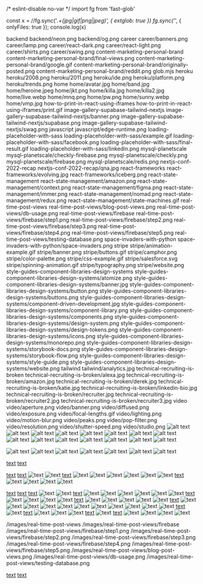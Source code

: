 /* eslint-disable no-var */
import fg from 'fast-glob'

const x = //fg.sync('*.+(jpg|gif|png|jpeg)', { extglob: true })
fg.sync('*', { onlyFiles: true }); 
console.log(x)

backend
backend/neon.png
backend/og.png
career
career/banners.png
career/lamp.png
career/react-dark.png
career/react-light.png
career/shirts.png
career/swing.png
content-marketing-personal-brand
content-marketing-personal-brand/final-views.png
content-marketing-personal-brand/google.gif
content-marketing-personal-brand/originally-posted.png
content-marketing-personal-brand/reddit.png
glob.mjs
heroku
heroku/2008.png
heroku/2011.png
heroku/ide.png
heroku/platform.png
heroku/trends.png
home
home/avatar.jpg
home/band.jpg
home/heroine.jpeg
home/jkt.png
home/killa.jpg
home/killa2.jpg
home/live.webp
home/mnq.png
home/pw.png
home/sunny.webp
home/vmp.jpg
how-to-print-in-react-using-iframes
how-to-print-in-react-using-iframes/print.gif
image-gallery-supabase-tailwind-nextjs
image-gallery-supabase-tailwind-nextjs/banner.png
image-gallery-supabase-tailwind-nextjs/supabase.png
image-gallery-supabase-tailwind-nextjs/swag.png
javascript
javascript/edge-runtime.png
loading-placeholder-with-sass
loading-placeholder-with-sass/example.gif
loading-placeholder-with-sass/facebook.png
loading-placeholder-with-sass/final-result.gif
loading-placeholder-with-sass/linkedin.png
mysql-planetscale
mysql-planetscale/checkly-firebase.png
mysql-planetscale/checkly.png
mysql-planetscale/firebase.png
mysql-planetscale/redis.png
nextjs-conf-2022-recap
nextjs-conf-2022-recap/qna.jpg
react-frameworks
react-frameworks/evolving.jpg
react-frameworks/iceberg.png
react-state-management
react-state-management/amazon.png
react-state-management/context.png
react-state-management/figma.png
react-state-management/immer.png
react-state-management/nomad.png
react-state-management/redux.png
react-state-management/state-machines.gif
real-time-post-views
real-time-post-views/blog-post-views.png
real-time-post-views/db-usage.png
real-time-post-views/firebase
real-time-post-views/firebase/step1.png
real-time-post-views/firebase/step2.png
real-time-post-views/firebase/step3.png
real-time-post-views/firebase/step4.png
real-time-post-views/firebase/step5.png
real-time-post-views/testing-database.png
space-invaders-with-python
space-invaders-with-python/space-invaders.png
stripe
stripe/animation-example.gif
stripe/banner.png
stripe/buttons.gif
stripe/camphor.png
stripe/color-palette.png
stripe/css-example.gif
stripe/salesforce.svg
stripe/spinning-animation.gif
stripe/typography.png
stripe/website.png
style-guides-component-libraries-design-systems
style-guides-component-libraries-design-systems/atomize.png
style-guides-component-libraries-design-systems/banner.jpg
style-guides-component-libraries-design-systems/button.png
style-guides-component-libraries-design-systems/buttons.png
style-guides-component-libraries-design-systems/component-driven-development.jpg
style-guides-component-libraries-design-systems/component-library.png
style-guides-component-libraries-design-systems/components.png
style-guides-component-libraries-design-systems/design-system.png
style-guides-component-libraries-design-systems/design-tokens.png
style-guides-component-libraries-design-systems/icons.png
style-guides-component-libraries-design-systems/monorepo.png
style-guides-component-libraries-design-systems/storybook-docs.png
style-guides-component-libraries-design-systems/storybook-flow.png
style-guides-component-libraries-design-systems/style-guide.png
style-guides-component-libraries-design-systems/website.png
tailwind 
tailwind/analytics.jpg
technical-recruiting-is-broken
technical-recruiting-is-broken/alexa.jpg
technical-recruiting-is-broken/amazon.jpg
technical-recruiting-is-broken/derek.jpg
technical-recruiting-is-broken/katie.jpg
technical-recruiting-is-broken/linkedin-bio.jpg
technical-recruiting-is-broken/recruiter.jpg
technical-recruiting-is-broken/recruiter2.jpg
technical-recruiting-is-broken/recruiter3.jpg
video
video/aperture.png
video/banner.png
video/diffused.png
video/exposure.png
video/focal-lengths.gif
video/lighting.png
video/motion-blur.png
video/peaks.png
video/pop-filter.png
video/resolution.png
video/shutter-speed.png
video/studio.png
![alt text](style-guides-component-libraries-design-systems/atomize.png) ![alt text](style-guides-component-libraries-design-systems/banner.jpg) ![alt text](style-guides-component-libraries-design-systems/button.png) ![alt text](style-guides-component-libraries-design-systems/buttons.png) ![alt text](style-guides-component-libraries-design-systems/component-driven-development.jpg) ![alt text](style-guides-component-libraries-design-systems/component-library.png) ![alt text](style-guides-component-libraries-design-systems/components.png) ![alt text](style-guides-component-libraries-design-systems/design-system.png) ![alt text](style-guides-component-libraries-design-systems/design-tokens.png) ![alt text](style-guides-component-libraries-design-systems/icons.png) ![alt text](style-guides-component-libraries-design-systems/monorepo.png) ![alt text](style-guides-component-libraries-design-systems/storybook-docs.png) ![alt text](style-guides-component-libraries-design-systems/storybook-flow.png) ![alt text](style-guides-component-libraries-design-systems/style-guide.png) ![alt text](style-guides-component-libraries-design-systems/website.png)

![alt text](react-state-management/amazon.png) ![alt text](react-state-management/context.png) ![alt text](react-state-management/figma.png) ![alt text](react-state-management/immer.png) ![alt text](react-state-management/nomad.png) ![alt text](react-state-management/redux.png) ![alt text](react-state-management/state-machines.gif)

[text](.)
[text](content-marketing-personal-brand)

[text](.) [text](backend) ![text](backend/neon.png) ![text](backend/og.png) [text](career) ![text](career/banners.png) ![text](career/lamp.png) ![text](career/react-dark.png) ![text](career/react-light.png) ![text](career/shirts.png) ![text](career/swing.png) [text](content-marketing-personal-brand) ![text](content-marketing-personal-brand/final-views.png) ![text](content-marketing-personal-brand/google.gif) ![text](content-marketing-personal-brand/originally-posted.png) ![text](content-marketing-personal-brand/reddit.png)

[text](..) [text](.) [text](backend) ![text](backend/neon.png) ![text](backend/og.png) [text](career) ![text](career/banners.png) ![text](career/lamp.png) ![text](career/react-dark.png) ![text](career/react-light.png) ![text](career/shirts.png) ![text](career/swing.png) [text](content-marketing-personal-brand) ![text](content-marketing-personal-brand/final-views.png) ![text](content-marketing-personal-brand/google.gif) ![text](content-marketing-personal-brand/originally-posted.png) ![text](content-marketing-personal-brand/reddit.png) [text](heroku) ![text](heroku/2008.png) ![text](heroku/2011.png) ![text](heroku/ide.png) ![text](heroku/platform.png) ![text](heroku/trends.png) [text](home) ![text](home/avatar.jpg) ![text](home/band.jpg) ![text](home/heroine.jpeg) ![text](home/jkt.png) ![text](home/killa.jpg) ![text](home/killa2.jpg) ![text](home/live.webp) ![text](home/mnq.png) ![text](home/pw.png) ![text](home/sunny.webp) ![text](home/vmp.jpg) [text](how-to-print-in-react-using-iframes) ![text](how-to-print-in-react-using-iframes/print.gif) [text](image-gallery-supabase-tailwind-nextjs) ![text](image-gallery-supabase-tailwind-nextjs/banner.png) ![text](image-gallery-supabase-tailwind-nextjs/supabase.png) ![text](image-gallery-supabase-tailwind-nextjs/swag.png) [text](javascript) ![text](javascript/edge-runtime.png) [text](loading-placeholder-with-sass) ![text](loading-placeholder-with-sass/example.gif) ![text](loading-placeholder-with-sass/facebook.png) ![text](loading-placeholder-with-sass/final-result.gif) ![text](loading-placeholder-with-sass/linkedin.png)

/images/real-time-post-views
/images/real-time-post-views/firebase
/images/real-time-post-views/firebase/step1.png
/images/real-time-post-views/firebase/step2.png
/images/real-time-post-views/firebase/step3.png
/images/real-time-post-views/firebase/step4.png
/images/real-time-post-views/firebase/step5.png
/images/real-time-post-views/blog-post-views.png
/images/real-time-post-views/db-usage.png
/images/real-time-post-views/testing-database.png

[text](real-time-post-views) [text](real-time-post-views/firebase) 